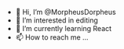 - 👋 Hi, I’m @MorpheusDorpheus
- 👀 I’m interested in editing
- 🌱 I’m currently learning React
- 📫 How to reach me ...

<!---
MorpheusDorpheus/MorpheusDorpheus is a ✨ special ✨ repository because its `README.md` (this file) appears on your GitHub profile.
You can click the Preview link to take a look at your changes.
--->
